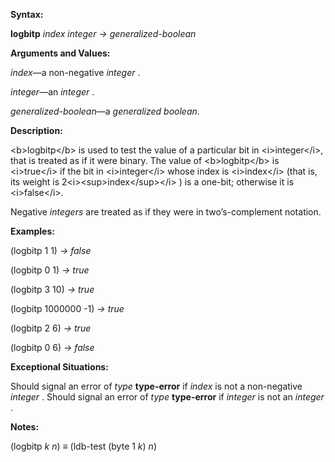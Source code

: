  

**Syntax:** 

**logbitp** *index integer → generalized-boolean* 

**Arguments and Values:** 

*index*—a non-negative *integer* . 

*integer*—an *integer* . 

*generalized-boolean*—a *generalized boolean*. 



 

 

**Description:** 

&#60;b&#62;logbitp&#60;/b&#62; is used to test the value of a particular bit in &#60;i&#62;integer&#60;/i&#62;, that is treated as if it were binary. The value of &#60;b&#62;logbitp&#60;/b&#62; is &#60;i&#62;true&#60;/i&#62; if the bit in &#60;i&#62;integer&#60;/i&#62; whose index is &#60;i&#62;index&#60;/i&#62; (that is, its weight is 2&#60;i&#62;&#60;sup&#62;index&#60;/sup&#62;&#60;/i&#62; ) is a one-bit; otherwise it is &#60;i&#62;false&#60;/i&#62;. 

Negative *integers* are treated as if they were in two’s-complement notation. 

**Examples:** 

(logbitp 1 1) *→ false* 

(logbitp 0 1) *→ true* 

(logbitp 3 10) *→ true* 

(logbitp 1000000 -1) *→ true* 

(logbitp 2 6) *→ true* 

(logbitp 0 6) *→ false* 

**Exceptional Situations:** 

Should signal an error of *type* **type-error** if *index* is not a non-negative *integer* . Should signal an error of *type* **type-error** if *integer* is not an *integer* . 

**Notes:** 

(logbitp *k n*) *≡* (ldb-test (byte 1 *k*) *n*) 

